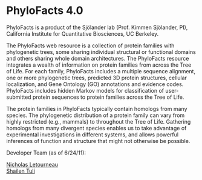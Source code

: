 PhyloFacts 4.0
==============
PhyloFacts is a product of the Sjölander lab (Prof. Kimmen Sjölander, PI), California Institute for Quantitative Biosciences, UC Berkeley.

The PhyloFacts web resource is a collection of protein families with phylogenetic trees, some sharing individual structural or functional domains and others sharing whole domain architectures.   The PhyloFacts resource integrates a wealth of information on protein families from across the Tree of Life. For each family, PhyloFacts includes a multiple sequence alignment, one or more phylogenetic trees, predicted 3D protein structures, cellular localization, and Gene Ontology (GO) annotations and evidence codes. PhyloFacts includes hidden Markov models for classification of user-submitted protein sequences to protein families across the Tree of Life. 

The protein families in PhyloFacts typically contain homologs from many species. The phylogenetic distribution of a protein family can vary from highly restricted (e.g., mammals) to throughout the Tree of Life. Gathering homologs from many divergent species enables us to take advantage of experimental investigations in different systems, and allows powerful inferences of function and structure that might not otherwise be possible.

Developer Team (as of 6/24/11):

[Nicholas Letourneau](http://github.com/nletourneau)  
[Shailen Tuli](http://github.com/shailen)

